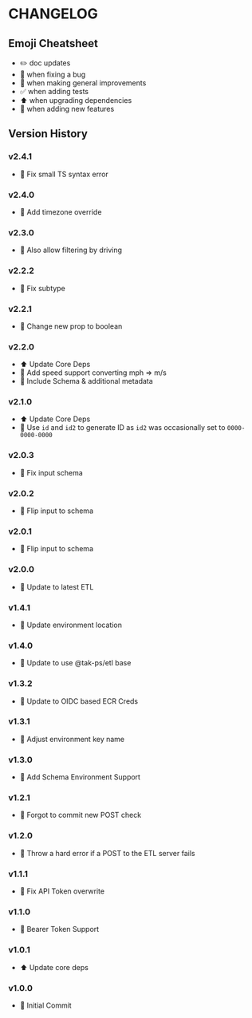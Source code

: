# CHANGELOG

## Emoji Cheatsheet
- :pencil2: doc updates
- :bug: when fixing a bug
- :rocket: when making general improvements
- :white_check_mark: when adding tests
- :arrow_up: when upgrading dependencies
- :tada: when adding new features

## Version History

### v2.4.1

- :bug: Fix small TS syntax error

### v2.4.0

- :rocket: Add timezone override

### v2.3.0

- :rocket: Also allow filtering by driving

### v2.2.2

- :bug: Fix subtype

### v2.2.1

- :bug: Change new prop to boolean

### v2.2.0

- :arrow_up: Update Core Deps
- :tada: Add speed support converting mph => m/s
- :rocket: Include Schema & additional metadata

### v2.1.0

- :arrow_up: Update Core Deps
- :bug: Use `id` and `id2` to generate ID as `id2` was occasionally set to `0000-0000-0000`

### v2.0.3

- :bug: Fix input schema

### v2.0.2

- :bug: Flip input to schema

### v2.0.1

- :bug: Flip input to schema

### v2.0.0

- :rocket: Update to latest ETL

### v1.4.1

- :rocket: Update environment location

### v1.4.0

- :rocket: Update to use @tak-ps/etl base

### v1.3.2

- :rocket: Update to OIDC based ECR Creds

### v1.3.1

- :bug: Adjust environment key name

### v1.3.0

- :tada: Add Schema Environment Support

### v1.2.1

- :bug: Forgot to commit new POST check

### v1.2.0

- :rocket: Throw a hard error if a POST to the ETL server fails

### v1.1.1

- :bug: Fix API Token overwrite

### v1.1.0

- :rocket: Bearer Token Support

### v1.0.1

- :arrow_up: Update core deps

### v1.0.0

- :tada: Initial Commit
